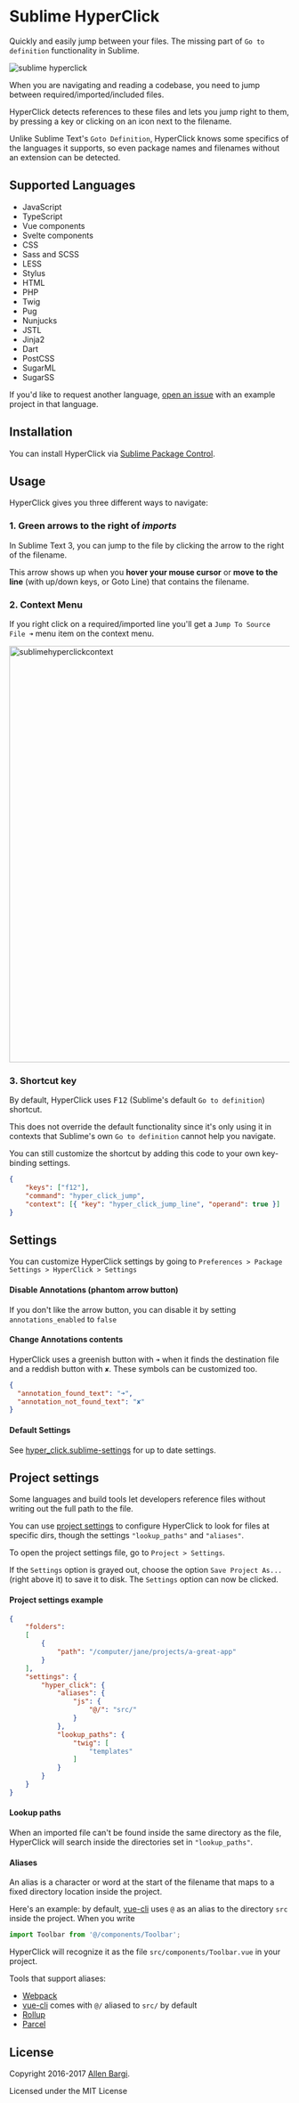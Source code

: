 # Sublime HyperClick
Quickly and easily jump between your files.
The missing part of `Go to definition` functionality in Sublime.

![sublime hyperclick](https://cloud.githubusercontent.com/assets/3202/19578519/51558bb4-971c-11e6-8ef2-d256da53d1da.gif)

When you are navigating and reading a codebase, you need to jump between required/imported/included files.

HyperClick detects references to these files and lets you jump right to them, by pressing a key or clicking on an icon next to the filename.

Unlike Sublime Text's `Goto Definition`, HyperClick knows some specifics of the languages it supports, so even package names and filenames without an extension can be detected.

## Supported Languages

- JavaScript
- TypeScript
- Vue components
- Svelte components
- CSS
- Sass and SCSS
- LESS
- Stylus
- HTML
- PHP
- Twig
- Pug
- Nunjucks
- JSTL
- Jinja2
- Dart
- PostCSS
- SugarML
- SugarSS

If you'd like to request another language, [open an issue](https://github.com/aziz/SublimeHyperClick/issues) with an example project in that language.

## Installation
You can install HyperClick via [Sublime Package Control](https://packagecontrol.io/).

## Usage

HyperClick gives you three different ways to navigate:

### 1. Green arrows to the right of _imports_
In Sublime Text 3, you can jump to the file by clicking the arrow to the right of the filename.

This arrow shows up when you **hover your mouse cursor** or **move to the line** (with up/down keys, or Goto Line) that contains the filename.

### 2. Context Menu
If you right click on a required/imported line you'll get a `Jump To Source File ➜` menu item on the context menu.

<img width="748" alt="sublimehyperclickcontext" src="https://cloud.githubusercontent.com/assets/3202/19578923/480cacde-971e-11e6-9504-91c26737c486.png">

### 3. Shortcut key
By default, HyperClick uses <kbd>F12</kbd> (Sublime's default `Go to definition`) shortcut.

This does not override the default functionality since it's only using it in contexts that Sublime's own `Go to definition` cannot help you navigate.

You can still customize the shortcut by adding this code to your own key-binding settings.

```json
{
    "keys": ["f12"],
    "command": "hyper_click_jump",
    "context": [{ "key": "hyper_click_jump_line", "operand": true }]
}
```

## Settings
You can customize HyperClick settings by going to
`Preferences > Package Settings > HyperClick > Settings`

#### Disable Annotations (phantom arrow button)
If you don't like the arrow button, you can disable it by setting `annotations_enabled` to `false`

#### Change Annotations contents
HyperClick uses a greenish button with `➜` when it finds the destination file and a reddish button with `✘`. These symbols can be customized too.

```json
{
  "annotation_found_text": "➜",
  "annotation_not_found_text": "✘"
}
```

#### Default Settings
See [hyper_click.sublime-settings](https://github.com/aziz/SublimeHyperClick/blob/master/hyper_click.sublime-settings) for up to date settings.

## Project settings

Some languages and build tools let developers reference files without writing out the full path to the file.

You can use [project settings](https://www.sublimetext.com/docs/3/projects.html) to configure HyperClick to look for files at specific dirs, though the settings `"lookup_paths"` and `"aliases"`.

To open the project settings file, go to `Project > Settings`.

If the `Settings` option is grayed out, choose the option `Save Project As...` (right above it) to save it to disk. The `Settings` option can now be clicked.

#### Project settings example

```json
{
	"folders":
	[
		{
			"path": "/computer/jane/projects/a-great-app"
		}
	],
	"settings": {
		"hyper_click": {
			"aliases": {
				"js": {
					"@/": "src/"
				}
			},
			"lookup_paths": {
				"twig": [
					"templates"
				]
			}
		}
	}
}
```

#### Lookup paths

When an imported file can't be found inside the same directory as the file, HyperClick will search inside the directories set in `"lookup_paths"`.

#### Aliases

An alias is a character or word at the start of the filename that maps to a fixed directory location inside the project.

Here's an example: by default, [vue-cli](https://cli.vuejs.org) uses `@` as an alias to the directory `src` inside the project. When you write
```js
import Toolbar from '@/components/Toolbar';
```

HyperClick will recognize it as the file `src/components/Toolbar.vue` in your project.

Tools that support aliases:

- [Webpack](https://webpack.js.org/configuration/resolve/#resolvealias)
- [vue-cli](https://cli.vuejs.org/guide/html-and-static-assets.html#url-transform-rules) comes with `@/` aliased to `src/` by default
- [Rollup](https://github.com/rollup/plugins/tree/master/packages/alias)
- [Parcel](https://parceljs.org/module_resolution.html#aliases)


## License
Copyright 2016-2017 [Allen Bargi](https://twitter.com/aziz).

Licensed under the MIT License
